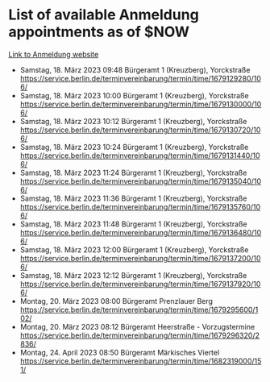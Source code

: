 # List of available Anmeldung appointments as of $NOW
[Link to Anmeldung website](https://service.berlin.de/terminvereinbarung/termin/tag.php?termin=1&anliegen[]=120686&dienstleisterlist=122210,122217,327316,122219,327312,122227,327314,122231,327346,122243,327348,122254,122252,329742,122260,329745,122262,329748,122271,327278,122273,327274,122277,327276,330436,122280,327294,122282,327290,122284,327292,122291,327270,122285,327266,122286,327264,122296,327268,150230,329760,122297,327286,122294,327284,122312,329763,122314,329775,122304,327330,122311,327334,122309,327332,317869,122281,327352,122279,329772,122283,122276,327324,122274,327326,122267,329766,122246,327318,122251,327320,122257,327322,122208,327298,122226,327300&herkunft=http%3A%2F%2Fservice.berlin.de%2Fdienstleistung%2F120686%2F)
- Samstag, 18. März 2023 09:48 Bürgeramt 1 (Kreuzberg), Yorckstraße https://service.berlin.de/terminvereinbarung/termin/time/1679129280/106/
- Samstag, 18. März 2023 10:00 Bürgeramt 1 (Kreuzberg), Yorckstraße https://service.berlin.de/terminvereinbarung/termin/time/1679130000/106/
- Samstag, 18. März 2023 10:12 Bürgeramt 1 (Kreuzberg), Yorckstraße https://service.berlin.de/terminvereinbarung/termin/time/1679130720/106/
- Samstag, 18. März 2023 10:24 Bürgeramt 1 (Kreuzberg), Yorckstraße https://service.berlin.de/terminvereinbarung/termin/time/1679131440/106/
- Samstag, 18. März 2023 11:24 Bürgeramt 1 (Kreuzberg), Yorckstraße https://service.berlin.de/terminvereinbarung/termin/time/1679135040/106/
- Samstag, 18. März 2023 11:36 Bürgeramt 1 (Kreuzberg), Yorckstraße https://service.berlin.de/terminvereinbarung/termin/time/1679135760/106/
- Samstag, 18. März 2023 11:48 Bürgeramt 1 (Kreuzberg), Yorckstraße https://service.berlin.de/terminvereinbarung/termin/time/1679136480/106/
- Samstag, 18. März 2023 12:00 Bürgeramt 1 (Kreuzberg), Yorckstraße https://service.berlin.de/terminvereinbarung/termin/time/1679137200/106/
- Samstag, 18. März 2023 12:12 Bürgeramt 1 (Kreuzberg), Yorckstraße https://service.berlin.de/terminvereinbarung/termin/time/1679137920/106/
- Montag, 20. März 2023 08:00 Bürgeramt Prenzlauer Berg https://service.berlin.de/terminvereinbarung/termin/time/1679295600/102/
- Montag, 20. März 2023 08:12 Bürgeramt Heerstraße - Vorzugstermine https://service.berlin.de/terminvereinbarung/termin/time/1679296320/2836/
- Montag, 24. April 2023 08:50 Bürgeramt Märkisches Viertel https://service.berlin.de/terminvereinbarung/termin/time/1682319000/151/
